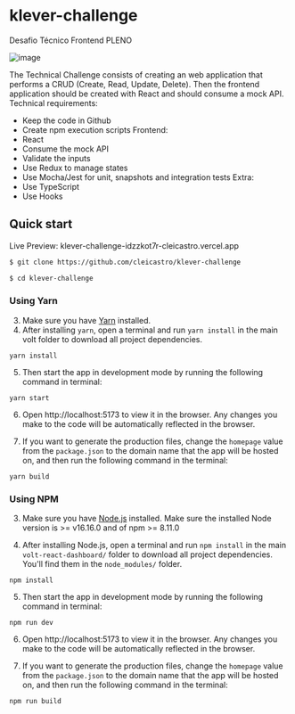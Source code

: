 # klever-challenge
Desafio Técnico Frontend PLENO

![image](https://user-images.githubusercontent.com/50046577/183798755-cf081930-0417-424c-910c-3d26897abe39.png)


The Technical Challenge consists of creating an web application that performs a CRUD (Create, Read, Update, Delete). Then the frontend application should be created with React and should consume a mock API. 
Technical requirements: 
- Keep the code in Github 
- Create npm execution scripts Frontend: 
- React 
- Consume the mock API 
- Validate the inputs 
- Use Redux to manage states 
- Use Mocha/Jest for unit, snapshots and integration tests Extra: 
- Use TypeScript 
- Use Hooks

## Quick start

Live Preview: klever-challenge-idzzkot7r-cleicastro.vercel.app

```bash
$ git clone https://github.com/cleicastro/klever-challenge

$ cd klever-challenge
```

### Using Yarn

3. Make sure you have [Yarn](https://yarnpkg.com/) installed.
4. After installing `yarn`, open a terminal and run `yarn install` in the main volt folder to download all project dependencies.

```
yarn install
```

5. Then start the app in development mode by running the following command in terminal:

```
yarn start
```

6. Open http://localhost:5173 to view it in the browser. Any changes you make to the code will be automatically reflected in the browser.

7. If you want to generate the production files, change the `homepage` value from the `package.json` to the domain name that the app will be hosted on, and then run the following command in the terminal:

```
yarn build
```

### Using NPM

3. Make sure you have [Node.js](https://nodejs.org/en/) installed. Make sure the installed Node version is >= v16.16.0 and of npm >= 8.11.0

4. After installing Node.js, open a terminal and run `npm install` in the main `volt-react-dashboard/` folder to download all project dependencies. You'll find them in the `node_modules/` folder.

```
npm install
```

5. Then start the app in development mode by running the following command in terminal:

```
npm run dev
```

6. Open http://localhost:5173 to view it in the browser. Any changes you make to the code will be automatically reflected in the browser.

7. If you want to generate the production files, change the `homepage` value from the `package.json` to the domain name that the app will be hosted on, and then run the following command in the terminal:

```
npm run build
```
